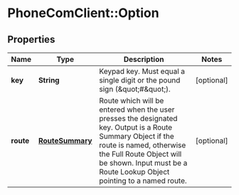 # PhoneComClient::Option

## Properties
Name | Type | Description | Notes
------------ | ------------- | ------------- | -------------
**key** | **String** | Keypad key. Must equal a single digit or the pound sign (\&quot;#\&quot;). | [optional]
**route** | [**RouteSummary**](RouteSummary.md) | Route which will be entered when the user presses the designated key. Output is a Route Summary Object if the route is named, otherwise the Full Route Object will be shown. Input must be a Route Lookup Object pointing to a named route. | [optional]


